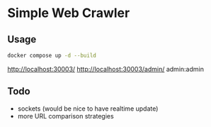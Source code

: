 # Simple Web Crawler

## Usage

```bash
docker compose up -d --build
```

[http://localhost:30003/](Home)
[http://localhost:30003/admin/](Admin) admin:admin

## Todo

- sockets (would be nice to have realtime update)
- more URL comparison strategies
